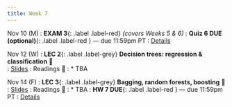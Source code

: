 ```yaml
---
title: Week 7 
---
```



Nov 10 (M)
: **EXAM 3**{: .label .label-red} *(covers Weeks 5 & 6)*
: **Quiz 6 DUE (optional)**{: .label .label-red } — due 11:59pm PT
: [Details](.)

Nov 12 (W)
: **LEC 2**{: .label .label-grey} **Decision trees: regression & classification** 🎥  
    : [Slides](.)
: Readings 📖
: * TBA

Nov 14 (F)
: **LEC 3**{: .label .label-grey} **Bagging, random forests, boosting** 🎥  
    : [Slides](.)
: Readings 📖
: * TBA
: **HW 7 DUE**{: .label .label-red } — due 11:59pm PT
: [Details](.)
